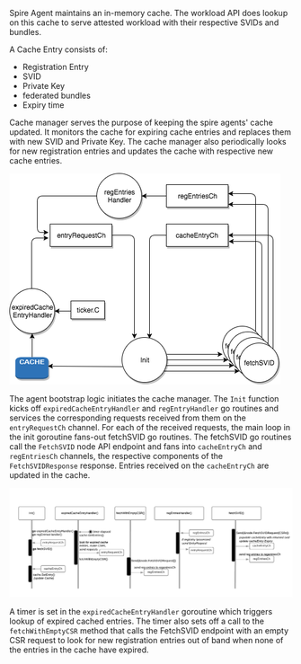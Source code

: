 Spire Agent maintains an in-memory cache. The workload API does lookup on this cache to serve attested workload with their respective SVIDs and bundles.

A Cache Entry consists of:
* Registration Entry
* SVID
* Private Key
* federated bundles
* Expiry time

Cache manager serves the purpose of keeping the spire agents' cache updated. It monitors the cache for expiring cache entries and replaces them with new SVID and Private Key.
The cache manager also periodically looks for new registration entries and updates the cache with respective new cache entries.  


![cache manager flow](../../../../doc/images/cache_mgr_flow.png)

The agent bootstrap logic initiates the cache manager. The `Init` function kicks off `expiredCacheEntryHandler` and `regEntryHandler` go routines and services the corresponding requests received from them on the `entryRequestCh` channel. 
For each of the received requests, the main loop in the init goroutine fans-out fetchSVID go routines. The fetchSVID go routines call the `FetchSVID` node API endpoint and fans into `cacheEntryCh` and `regEntriesCh` channels, the respective components of the `FetchSVIDResponse` response.
Entries received on the `cacheEntryCh` are updated in the cache.   

![goroutines logic](../../../../doc/images/cache_mgr.png)

A timer is set in the `expiredCacheEntryHandler` goroutine which triggers lookup of expired cached entries. The timer also sets off a call to the `fetchWithEmptyCSR` method that calls the FetchSVID endpoint with an empty CSR request to look for new registration entries out of band when none of the entries in the cache have expired.  
